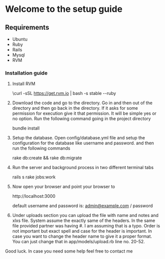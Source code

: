 # Welcome to the setup guide

## Requirements

* Ubuntu
* Ruby
* Rails
* Mysql
* RVM


### Installation guide

1. Install RVM

    \curl -sSL https://get.rvm.io | bash -s stable --ruby

2. Download the code and go to the directory. Go in and then out of the directory and then go back in the directory. If it asks for some permission for execution give it that permission. It will be simple yes or no option. Run the following command going in the project directory

    bundle install

3. Setup the database. Open config/database.yml file and setup the configuration for the database like username and password. and then run the following commands

    rake db:create && rake db:migrate

4. Run the server and background process in two different terminal tabs

    rails s
    rake jobs:work

5. Now open your browser and point your browser to

    http://localhost:3000

    default username and password is: admin@example.com / password


6. Under uploads section you can upload the file with name and notes and xlxs file. System assume the exactly same of the headers. In the same file provided partner was having #. I am assuming that is a typo. Order is not important but exact spell and case for the header is important. In case you want to change the header name to give it a proper format. You can just change that in app/models/upload.rb line no. 20-52.


Good luck. In case you need some help feel free to contact me

